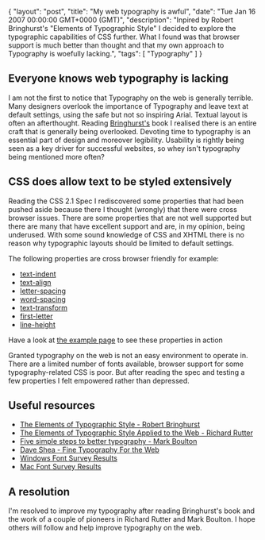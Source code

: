 {
  "layout": "post",
  "title": "My web typography is awful",
  "date": "Tue Jan 16 2007 00:00:00 GMT+0000 (GMT)",
  "description": "Inpired by Robert Bringhurst's \"Elements of Typographic Style\" I decided to explore the typographic capabilities of CSS further. What I found was that browser support is much better than thought and that my own approach to Typography is woefully lacking.",
  "tags": [
    "Typography"
  ]
}

## Everyone knows web typography is lacking

I am not the first to notice that Typography on the web is generally terrible. Many designers overlook the importance of Typography and leave text at default settings, using the safe but not so inspiring Arial. Textual layout is often an afterthought. Reading <a href="http://www.shapeshed.com/journal/elements_of_typographic_style_bringhurst/">Bringhurst's</a> book I realised there is an entire craft that is generally being overlooked. Devoting time to typography is an essential part of design and moreover legibility. Usability is rightly being seen as a key driver for successful websites, so whey isn't typography being mentioned more often?

## CSS does allow text to be styled extensively

Reading the CSS 2.1 Spec I rediscovered some properties that had been pushed aside because there I thought (wrongly) that there were cross browser issues. There are some properties that are not well supported but there are many that have excellent support and are, in my opinion, being underused. With some sound knowledge of CSS and XHTML there is no reason why typographic layouts should be limited to default settings.

The following properties are cross browser friendly for example:

*   [text-indent][1]
*   [text-align][2]
*   [letter-spacing][3]
*   [word-spacing][3]
*   [text-transform][4]
*   [first-letter][5]
*   [line-height][6]

Have a look at [the example page][7] to see these properties in action

Granted typography on the web is not an easy environment to operate in. There are a limited number of fonts available, browser support for some typography-related CSS is poor. But after reading the spec and testing a few properties I felt empowered rather than depressed.

## Useful resources

*   [The Elements of Typographic Style - Robert Bringhurst][8]
*   [The Elements of Typographic Style Applied to the Web - Richard Rutter][9]
*   [Five simple steps to better typography - Mark Boulton][10]
*   [Dave Shea - Fine Typography For the Web][11]
*   [Windows Font Survey Results][12]
*   [Mac Font Survey Results][13]

## A resolution

I'm resolved to improve my typography after reading Bringhurst's book and the work of a couple of pioneers in Richard Rutter and Mark Boulton. I hope others will follow and help improve typography on the web.

 [1]: http://www.w3.org/TR/CSS21/text.html#indentation-prop
 [2]: http://www.w3.org/TR/CSS21/text.html#alignment-prop
 [3]: http://www.w3.org/TR/CSS21/text.html#spacing-props
 [4]: http://www.w3.org/TR/CSS21/text.html#propdef-text-transform
 [5]: http://www.w3.org/TR/REC-CSS2/selector.html#first-letter
 [6]: http://www.w3.org/TR/REC-CSS2/visudet.html#propdef-line-height
 [7]: http://www.shapeshed.com/examples/typography-css
 [8]: http://www.amazon.com/Elements-Typographic-Style-Robert-Bringhurst/dp/0881791326
 [9]: http://webtypography.net/toc/
 [10]: http://www.markboulton.co.uk/journal/comments/five_simple_steps_to_better_typography/
 [11]: http://www.mezzoblue.com/presentations/2005/wdw/type/slides.html
 [12]: http://www.codestyle.org/css/font-family/sampler-WindowsResults.shtml
 [13]: http://www.codestyle.org/css/font-family/sampler-MacResults.shtml
